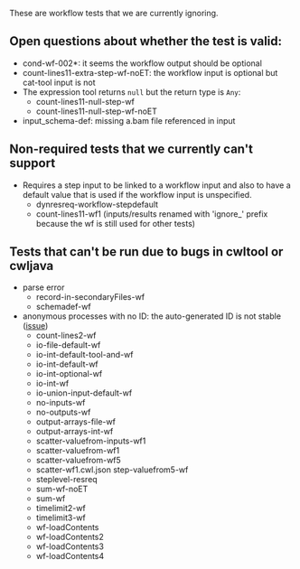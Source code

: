These are workflow tests that we are currently ignoring.

## Open questions about whether the test is valid:

* cond-wf-002*: it seems the workflow output should be optional
* count-lines11-extra-step-wf-noET: the workflow input is optional but cat-tool input is not
* The expression tool returns `null` but the return type is `Any`:
    * count-lines11-null-step-wf
    * count-lines11-null-step-wf-noET
* input_schema-def: missing a.bam file referenced in input

## Non-required tests that we currently can't support

* Requires a step input to be linked to a workflow input and also to have a default value that is used if the workflow input is unspecified.
    * dynresreq-workflow-stepdefault
    * count-lines11-wf1 (inputs/results renamed with 'ignore_' prefix because the wf is still used for other tests)

## Tests that can't be run due to bugs in cwltool or cwljava

* parse error
    * record-in-secondaryFiles-wf
    * schemadef-wf
* anonymous processes with no ID: the auto-generated ID is not stable ([issue](https://github.com/common-workflow-language/cwltool/issues/1520))
    * count-lines2-wf
    * io-file-default-wf
    * io-int-default-tool-and-wf
    * io-int-default-wf
    * io-int-optional-wf
    * io-int-wf
    * io-union-input-default-wf
    * no-inputs-wf
    * no-outputs-wf
    * output-arrays-file-wf
    * output-arrays-int-wf
    * scatter-valuefrom-inputs-wf1
    * scatter-valuefrom-wf1
    * scatter-valuefrom-wf5
    * scatter-wf1.cwl.json step-valuefrom5-wf
    * steplevel-resreq
    * sum-wf-noET
    * sum-wf
    * timelimit2-wf
    * timelimit3-wf
    * wf-loadContents
    * wf-loadContents2
    * wf-loadContents3
    * wf-loadContents4